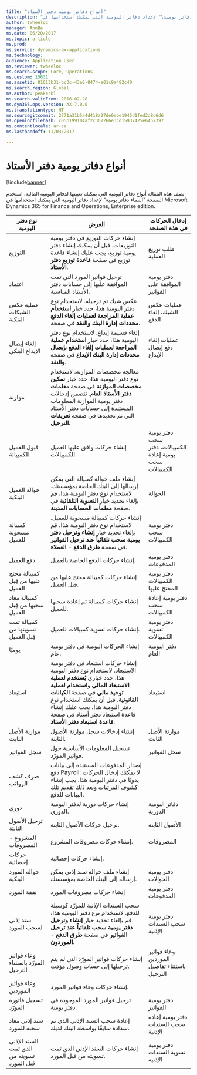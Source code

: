```yaml
---
title: "أنواع دفاتر يومية دفتر الأستاذ"
description: "تصف هذه المقالة أنواع دفاتر اليومية التي يمكنك تعيينها لدفاتر اليومية المالية. استخدم الصفحة \"أسماء دفاتر يومية\" لإعداد دفاتر اليومية التي يمكنك استخدامها في Microsoft Dynamics 365 for Finance and Operations, Enterprise edition."
author: twheeloc
manager: AnnBe
ms.date: 06/20/2017
ms.topic: article
ms.prod: 
ms.service: dynamics-ax-applications
ms.technology: 
audience: Application User
ms.reviewer: twheeloc
ms.search.scope: Core, Operations
ms.custom: 15631
ms.assetid: 81613b31-bc3c-43a0-8474-e01c9a482c40
ms.search.region: Global
ms.author: peakerbl
ms.search.validFrom: 2016-02-28
ms.dyn365.ops.version: AX 7.0.0
ms.translationtype: HT
ms.sourcegitcommit: 2771a31b5a4d418a27de0ebe1945d1fed2d8d6d6
ms.openlocfilehash: c05b199104af2c367266e3cd15937425e6457397
ms.contentlocale: ar-sa
ms.lasthandoff: 11/03/2017

---
```


# <a name="ledger-journal-types"></a>أنواع دفاتر يومية دفتر الأستاذ

[!include[banner](../includes/banner.md)]


تصف هذه المقالة أنواع دفاتر اليومية التي يمكنك تعيينها لدفاتر اليومية المالية. استخدم الصفحة "أسماء دفاتر يومية" لإعداد دفاتر اليومية التي يمكنك استخدامها في Microsoft Dynamics 365 for Finance and Operations, Enterprise edition.

| نوع دفتر اليومية                      | الغرض                                                                                                                                                                                                                                                                                                                                                     | إدخال الحركات في هذه الصفحة                                |
|-----------------------------------|-------------------------------------------------------------------------------------------------------------------------------------------------------------------------------------------------------------------------------------------------------------------------------------------------------------------------------------------------------------|----------------------------------------------------------------|
| التوزيع                        | إنشاء حركات التوزيع في دفتر يومية التوزيعات. قبل أن يمكنك إنشاء دفتر يومية توزيع، يجب عليك إنشاء قاعدة توزيع في صفحة **قاعدة توزيع دفتر الأستاذ**.                                                                                                                                                                           | طلب توزيع العملية                                     |
| اعتماد                          | ترحيل فواتير المورد التي تمت الموافقة عليها إلى حسابات دفتر الأستاذ المناسبة.                                                                                                                                                                                                                                                                            | دفتر يومية الموافقة على الفواتير                                       |
| عملية عكس الشيكات البنكية               | عكس شيك تم ترحيله. لاستخدام نوع دفتر اليومية هذا، حدد خيار **استخدام عملية المراجعة لعمليات إلغاء الدفع‬** في صفحة **‎محددات إدارة البنك والنقد**.                                                                                                                                                                                       | عمليات عكس الشيك، إلغاء الدفع                              |
| إلغاء إيصال الإيداع البنكي    | إلغاء قسيمة إيداع. لاستخدام نوع دفتر اليومية هذا، حدد خيار **‏‫استخدام عملية المراجعة لعمليات إلغاء الدفع بإيصال الإيداع‬‬** في صفحة **‎محددات إدارة البنك والنقد**.                                                                                                                                                                       | عمليات إلغاء دفع إيصال الإيداع                             |
| موازنة                            | معالجة مخصصات الموازنة. لاستخدام نوع دفتر اليومية هذا، حدد خيار **تمكين مخصصات الموازنة** في صفحة **معلمات دفتر الأستاذ العام**. تتضمن إدخالات دفتر يومية الموازنة المعلومات المستندة إلى حسابات دفتر الأستاذ التي تم تحديدها في صفحة **تعريفات الترحيل**.                                                        |                                                                |
| قبول العميل للكمبيالة  | إنشاء حركات وافق عليها العميل للكمبيالات.                                                                                                                                                                                                                                                                                              | دفتر يومية سحب الكمبيالات‬، دفتر يومية إعادة سحب الكمبيالات‬ |
| حوالة العميل البنكية          | إنشاء ملف حوالة كمبيالة التي يمكن إرسالها إلى البنك الخاصة بمؤسستك. لاستخدام نوع دفتر اليومية هذا، قم بإلغاء تحديد خيار **التسوية التلقائية** في صفحة **معلمات** **الحسابات المدينة**.                                                                                                                                             | الحوالة                                                     |
| كمبيالة مسحوبة للعميل    | إنشاء حركات كمبيالة مسحوبة للعميل. لاستخدام نوع دفتر اليومية هذا، قم بإلغاء تحديد خيار **إنشاء وترحيل دفتر يومية سحب تلقائياً عند ترحيل الفواتير** في صفحة **طرق الدفع - العملاء**.                                                                                                                                         | دفتر يومية سحب الكمبيالات                                  |
| دفع العميل                  | إنشاء حركات الدفع الخاصة بالعميل.                                                                                                                                                                                                                                                                                                                       | دفتر يومية المدفوعات                                                |
| كمبيالة محتج عليها من قِبل العميل | إنشاء حركات كمبيالة محتج عليها من قبل العميل.                                                                                                                                                                                                                                                                                                      | دفتر يومية الكمبيالات المحتج عليها                               |
| كمبيالة معاد سحبها من قِبل العميل  | إنشاء حركات كمبيالة تم إعادة سحبها للعميل.                                                                                                                                                                                                                                                                                                       | دفتر يومية إعادة سحب الكمبيالات                                |
| كمبيالة تمت تسويتها من قِبل العميل  | إنشاء حركات تسوية كمبيالات للعميل.                                                                                                                                                                                                                                                                                                       | دفتر يومية تسوية الكمبيالات                                |
| يوميًا                             | إنشاء الحركات اليومية في دفتر يومية عام.                                                                                                                                                                                                                                                                                                             | دفتر اليومية العام                                                |
| استبعاد                       | إنشاء حركات استبعاد في دفتر يومية الاستبعاد. لاستخدام نوع دفتر اليومية هذا، حدد خياري **‏‫يُستخدم لعملية الاستبعاد المالي** و**استخدام لعملية توحيد مالي‬** في صفحة **الكيانات القانونية**. قبل أن يمكنك استخدام نوع دفتر اليومية هذا، يجب عليك إنشاء قاعدة استبعاد دفتر أستاذ في صفحة **قاعدة استبعاد دفتر الأستاذ‬**. | استبعاد                                                    |
| موازنة الأصل الثابت                | إنشاء إدخالات سجل موازنة الأصول الثابتة.                                                                                                                                                                                                                                                                                                                 | موازنة الأصل الثابت                                             |
| سجل الفواتير                  | تسجيل المعلومات الأساسية حول فواتير المورّد.                                                                                                                                                                                                                                                                                                           | سجل الفواتير                                               |
| صرف كشف الرواتب              | إصدار المدفوعات المستندة إلى بيانات دفع Payroll. لا يمكنك إدخال الحركات يدويًا في دفتر اليومية هذا. يجب إنشاء كشوف المرتبات وبعد ذلك تقديم تلك البيانات للدفع.                                                                                                                                                              |                                                                |
| دوري                          | إنشاء حركات دورية لدفتر اليومية الدوري.                                                                                                                                                                                                                                                                                                      | دفاتر اليومية الدورية                                              |
| ترحيل الأصول الثابتة                 | ترحيل حركات الأصول الثابتة.                                                                                                                                                                                                                                                                                                                              | الأصول الثابتة                                                   |
| المشروع - المصروفات                | إنشاء حركات مصروفات المشروع.                                                                                                                                                                                                                                                                                                                        | المصروفات                                                        |
| حركات إحصائية            | إنشاء حركات إحصائية.                                                                                                                                                                                                                                                                                                                            |                                                                |
| حوالة المورد البنكية            | إنشاء ملف حوالة سند إذني يمكن إرساله إلى البنك الخاصة بمؤسستك.                                                                                                                                                                                                                                                                      | دفتر يومية الحوالات                                             |
| نفقة المورد               | إنشاء حركات مصروفات المورد                                                                                                                                                                                                                                                                                                                    | دفتر يومية المدفوعات                                                |
| سند إذني لسحب المورد       | سحب السندات الإذنية للمورّد كوسيلة للدفع. لاستخدام نوع دفتر اليومية هذا، قم بإلغاء تحديد خيار **إنشاء وترحيل دفتر يومية سحب تلقائياً عند ترحيل الفواتير** في صفحة **طرق الدفع - الموردون**.                                                                                                                                          | دفتر يومية سحب السندات الإذنية                                   |
| وعاء فواتير المورّد باستثناء الترحيل | إنشاء حركات فواتير المورّد التي لم يتم ترحيلها إلى حساب وصول مؤقت.                                                                                                                                                                                                                                                             | وعاء فواتير الموردين باستثناء تفاصيل الترحيل                  |
| وعاء فواتير الموردين               | إنشاء حركات وعاء فواتير المورد.                                                                                                                                                                                                                                                                                                                    |                                                                |
| تسجيل فاتورة المورّد          | ترحيل فواتير المورد الموجودة في دفتر يومية.                                                                                                                                                                                                                                                                                                                 | دفتر يومية الفواتير                                                |
| سند إذني معاد سحبه للمورد     | إعادة سحب السند الإذني الذي تم سداده سابقًا بواسطة البنك لديك.                                                                                                                                                                                                                                                                      | دفتر يومية إعادة سحب السندات الإذنية                                 |
| السند الإذني الذي تمت تسويته من قبل المورد     | إنشاء حركات السند الإذني الذي تمت تسويته من قبل المورد.                                                                                                                                                                                                                                                                                                          | دفتر يومية تسوية السندات الإذنية                                 |






